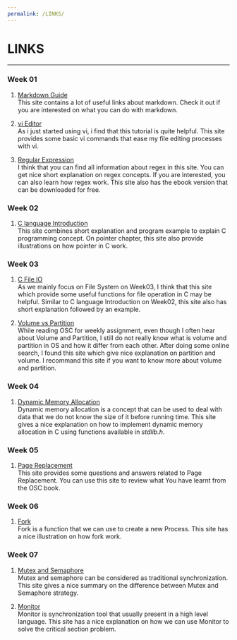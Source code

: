 ```yaml
---
permalink: /LINKS/
---
```


# LINKS
---

###  Week 01
1. [Markdown Guide](https://github.com/mundimark/awesome-markdown) <br>
This site contains a lot of useful links about markdown. Check it out if you are interested on what you can do with markdown.

2. [vi Editor](https://www.tutorialspoint.com/unix/unix-vi-editor.htm) <br>
As i just started using vi, i find that this tutorial is quite helpful. This site provides some basic vi commands that ease my file editing processes with vi. 

3. [Regular Expression](https://riptutorial.com/regex) <br>
I think that you can find all information about regex in this site. You can get nice short explanation on regex concepts. If you are interested, you can also learn how regex work. This site also has the ebook version that can be downloaded for free.

### Week 02
1. [C language Introduction](https://www.programiz.com/c-programming/c-variables-constants) <br>
This site combines short explanation and program example to explain C programming concept. On pointer chapter, this site also provide illustrations on how pointer in C work.

### Week 03
1. [C File IO](https://www.guru99.com/c-file-input-output.html) <br>
As we mainly focus on File System on Week03, I think that this site which provide some useful functions for file operation in C may be helpful. Similar to C language Introduction on Week02, this site also has short explanation followed by an example.

2. [Volume vs Partition](https://www.alphr.com/volume-vs-partition/) <br>
While reading OSC for weekly assignment, even though I often hear about Volume and Partition, I still do not really know what is volume and partition in OS and how it differ from each other. After doing some online search, I found this site which give nice explanation on partition and volume. I recommand this site if you want to know more about volume and partition.

### Week 04
1. [Dynamic Memory Allocation](https://www.javatpoint.com/dynamic-memory-allocation-in-c) <br>
Dynamic memory allocation is a concept that can be used to deal with data that we do not know the size of it before running time. This site gives a nice explanation on how to implement dynamic memory allocation in C using functions available in *stdlib.h*.

### Week 05
1. [Page Replacement](https://mycareerwise.com/content/introduction-of-page-replacement/content/exam/gate/computer-science) <br>
This site provides some questions and answers related to Page Replacement. You can use this site to review what You have learnt from the OSC book.

### Week 06
1. [Fork](https://www.csl.mtu.edu/cs4411.ck/www/NOTES/process/fork/create.html) <br>
Fork is a function that we can use to create a new Process. This site has a nice illustration on how fork work.

### Week 07
1. [Mutex and Semaphore](https://www.guru99.com/mutex-vs-semaphore.html) <br>
Mutex and semaphore can be considered as traditional synchronization. This site gives a nice summary on the difference between Mutex and Semaphore strategy.

2. [Monitor](https://www.tutorialandexample.com/monitors-in-operating-system/) <br>
Monitor is synchronization tool that usually present in a high level language. This site has a nice explanation on how we can use Monitor to solve the critical section problem.
